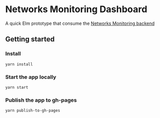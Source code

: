 # Networks Monitoring Dashboard

A quick Elm prototype that consume the [Networks Monitoring backend](https://github.com/Chefclub/networks-monitoring)

## Getting started


### Install

    yarn install


### Start the app locally

    yarn start


### Publish the app to gh-pages

    yarn publish-to-gh-pages
